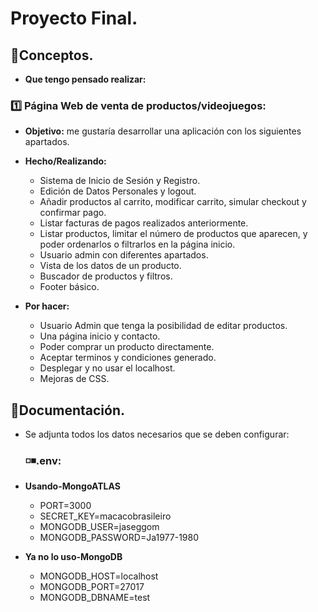 # Proyecto Final.
## 🔎Conceptos.
- **Que tengo pensado realizar:**

 ###  1️⃣ Página Web de venta de productos/videojuegos:
- **Objetivo:** me gustaría desarrollar una aplicación con los siguientes apartados.

- **Hecho/Realizando:** 
  - Sistema de Inicio de Sesión y Registro.
  - Edición de Datos Personales y logout.
  - Añadir productos al carrito, modificar carrito, simular checkout y confirmar pago.
  - Listar facturas de pagos realizados anteriormente.
  - Listar productos, limitar el número de productos que aparecen, y poder ordenarlos o filtrarlos en la página inicio.
  - Usuario admin con diferentes apartados.
  - Vista de los datos de un producto.
  - Buscador de productos y filtros.
  - Footer básico.
- **Por hacer:** 
  - Usuario Admin que tenga la posibilidad de editar productos.
  - Una página inicio y contacto.
  - Poder comprar un producto directamente.
  - Aceptar terminos y condiciones generado.
  - Desplegar y no usar el localhost.
  - Mejoras de CSS.

## 🧾Documentación.
- Se adjunta todos los datos necesarios que se deben configurar:

  ### ◽◾.env:

- **Usando-MongoATLAS** 
    - PORT=3000
    - SECRET_KEY=macacobrasileiro
    - MONGODB_USER=jaseggom
    - MONGODB_PASSWORD=Ja1977-1980

- **Ya no lo uso-MongoDB** 
    - MONGODB_HOST=localhost
    - MONGODB_PORT=27017
    - MONGODB_DBNAME=test


